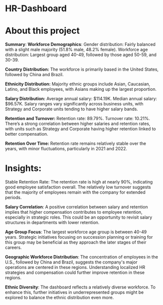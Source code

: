 # HR-Dashboard

# About this project

**Summary**:
**Workforce Demographics**:
Gender distribution: Fairly balanced with a slight male majority (51.8% male, 48.2% female).
Workforce age distribution: Largest group aged 40-49, followed by those aged 50-59, and 30-39.

**Country Distribution:**
The workforce is primarily based in the United States, followed by China and Brazil.

**Ethnicity Distribution:**
Majority ethnic groups include Asian, Caucasian, Latino, and Black employees, with Asians making up the largest proportion.

**Salary Distribution:**
Average annual salary: $114.19K.
Median annual salary: $96.57K.
Salary ranges vary significantly across business units, with Strategy and Corporate units tending to have higher salary bands.

**Retention and Turnover:**
Retention rate: 89.79%.
Turnover rate: 10.21%.
There’s a strong correlation between higher salaries and retention rates, with units such as Strategy and Corporate having higher retention linked to better compensation.

**Retention Over Time:**
Retention rate remains relatively stable over the years, with minor fluctuations, particularly in 2021 and 2022.

# Insights:
Stable Retention Rate: The retention rate is high at nearly 90%, indicating good employee satisfaction overall. The relatively low turnover suggests that the majority of employees remain with the company for extended periods.

**Salary Correlation**: A positive correlation between salary and retention implies that higher compensation contributes to employee retention, especially in strategic roles. This could be an opportunity to revisit salary structures in departments with lower retention.

**Age Group Focus**: The largest workforce age group is between 40-49 years. Strategic initiatives focusing on succession planning or training for this group may be beneficial as they approach the later stages of their careers.

**Geographic Workforce Distribution**: The concentration of employees in the U.S., followed by China and Brazil, suggests the company's major operations are centered in these regions. Understanding localized HR strategies and compensation could further improve retention in these regions.

**Ethnic Diversity**: The dashboard reflects a relatively diverse workforce. To enhance this, further initiatives in underrepresented groups might be explored to balance the ethnic distribution even more.
